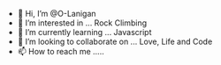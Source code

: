 - 👋 Hi, I’m @O-Lanigan
- 👀 I’m interested in ... Rock Climbing 
- 🌱 I’m currently learning ... Javascript
- 💞️ I’m looking to collaborate on ... Love, Life and Code
- 📫 How to reach me .....

<!---
O-Lanigan/O-Lanigan is a ✨ special ✨ repository because its `README.md` (this file) appears on your GitHub profile.
You can click the Preview link to take a look at your changes.
--->
